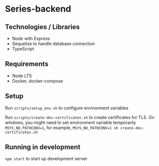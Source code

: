 # Series-backend

## Technologies / Libraries

- Node with Express
- Sequelize to handle database connection
- TypeScript

## Requirements

- Node LTS
- Docker, docker-compose

## Setup

Run `scripts/setup_env.sh` to configure environment variables

Run `scripts/create-dev-certificates.sh` to create certificates for TLS. On windows, you might need to set environment variable temporarily `MSYS_NO_PATHCONV=1`, for example, `MSYS_NO_PATHCONV=1 sh create-dev-certificates.sh`

## Running in development

`npm start` to start up development server
